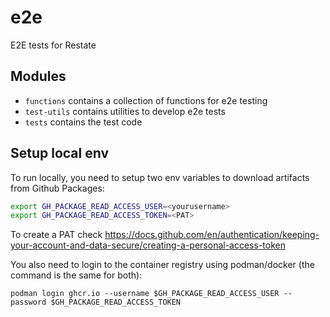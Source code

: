 # e2e
E2E tests for Restate

## Modules

* `functions` contains a collection of functions for e2e testing
* `test-utils` contains utilities to develop e2e tests
* `tests` contains the test code

## Setup local env

To run locally, you need to setup two env variables to download artifacts from Github Packages:

```bash
export GH_PACKAGE_READ_ACCESS_USER=<yourusername>
export GH_PACKAGE_READ_ACCESS_TOKEN=<PAT>
```

To create a PAT check https://docs.github.com/en/authentication/keeping-your-account-and-data-secure/creating-a-personal-access-token

You also need to login to the container registry using podman/docker (the command is the same for both):

```shell
podman login ghcr.io --username $GH_PACKAGE_READ_ACCESS_USER --password $GH_PACKAGE_READ_ACCESS_TOKEN
```